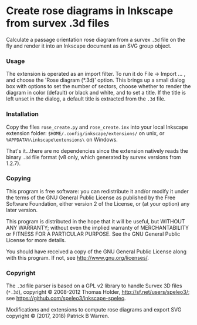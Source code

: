 # Create rose diagrams in Inkscape from survex .3d files

Calculate a passage orientation rose diagram from a survex `.3d` file on
the fly and render it into an Inkscape document as an SVG group object.

### Usage

The extension is operated as an import filter.  To run it do File
&rarr; Import ... , and choose the 'Rose diagram (*.3d)' option.  This
brings up a small dialog box with options to set the number of
sectors, choose whether to render the diagram in color (default) or
black and white, and to set a title.  If the title is left unset in
the dialog, a default title is extracted from the `.3d` file.

### Installation

Copy the files `rose_create.py` and `rose_create.inx` into your local
Inkscape extension folder: `$HOME/.config/inkscape/extensions/` on
unix, or `%APPDATA%\inkscape\extensions\` on Windows.

That's it...there are no dependencies since the extension natively
reads the binary `.3d` file format (v8 only, which generated by survex
versions from 1.2.7).

### Copying

This program is free software: you can redistribute it and/or modify
it under the terms of the GNU General Public License as published by
the Free Software Foundation, either version 2 of the License, or
(at your option) any later version.

This program is distributed in the hope that it will be useful, but
WITHOUT ANY WARRANTY; without even the implied warranty of
MERCHANTABILITY or FITNESS FOR A PARTICULAR PURPOSE.  See the GNU
General Public License for more details.

You should have received a copy of the GNU General Public License
along with this program.  If not, see
<http://www.gnu.org/licenses/>.

### Copyright

The `.3d` file parser is based on a GPL v2 library to handle Survex 3D files (`*.3d`),
copyright &copy; 2008-2012 Thomas Holder, http://sf.net/users/speleo3/; 
see https://github.com/speleo3/inkscape-speleo.

Modifications and extensions to compute rose diagrams and export SVG
copyright &copy; (2017, 2018) Patrick B Warren.
